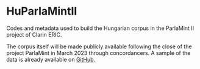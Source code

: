 # HuParlaMintII

Codes and metadata used to build the Hungarian corpus in the ParlaMint II project of Clarin ERIC.

The corpus itself will be made publicly available following the close of the project ParlaMint in March 2023 through concordancers. A sample of the data is already available on [GitHub](https://github.com/clarin-eric/ParlaMint).
